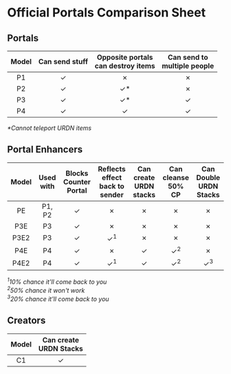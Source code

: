 # Official Portals Comparison Sheet


## Portals

| Model 	| Can send stuff 	| Opposite portals<br>can destroy items 	| Can send to<br>multiple people 	|
|:-----:	|:--------------:	|:-------------------------------------:	|:------------------------------:	|
|   P1  	|        ✓       	|                   ✗                   	|                ✗               	|
|   P2  	|        ✓       	|                   ✓*                  	|                ✗               	|
|   P3  	|        ✓       	|                   ✓*                  	|                ✓               	|
|   P4  	|        ✓       	|                   ✓                   	|                ✓               	|

*\*Cannot teleport URDN items*

## Portal Enhancers

| Model 	| Used with 	| Blocks<br>Counter Portal 	| Reflects effect<br>back to sender 	| Can create<br>URDN stacks 	| Can cleanse<br>50% CP 	| Can Double<br>URDN Stacks 	|
|:-----:	|:---------:	|:------------------------:	|:---------------------------------:	|:-------------------------:	|:---------------------:	|:-------------------------:	|
|   PE  	|   P1, P2  	|             ✓            	|                 ✗                 	|             ✗             	|           ✗           	|             ✗             	|
|  P3E  	|     P3    	|             ✓            	|                 ✗                 	|             ✗             	|           ✗           	|             ✗             	|
|  P3E2 	|     P3    	|             ✓            	|           ✓<sup>1</sup>           	|             ✗             	|           ✗           	|             ✗             	|
|  P4E  	|     P4    	|             ✓            	|                 ✗                 	|             ✓             	|     ✓<sup>2</sup>     	|             ✗             	|
|  P4E2 	|     P4    	|             ✓            	|           ✓<sup>1</sup>           	|             ✓             	|     ✓<sup>2</sup>     	|       ✓<sup>3</sup>       	|

*<sup>1</sup>10% chance it'll come back to you*\
*<sup>2</sup>50% chance it won't work*\
*<sup>3</sup>20% chance it'll come back to you*

## Creators

| Model 	| Can create<br>URDN Stacks 	|
|:-----:	|:-------------------------:	|
|   C1  	|             ✓             	|
